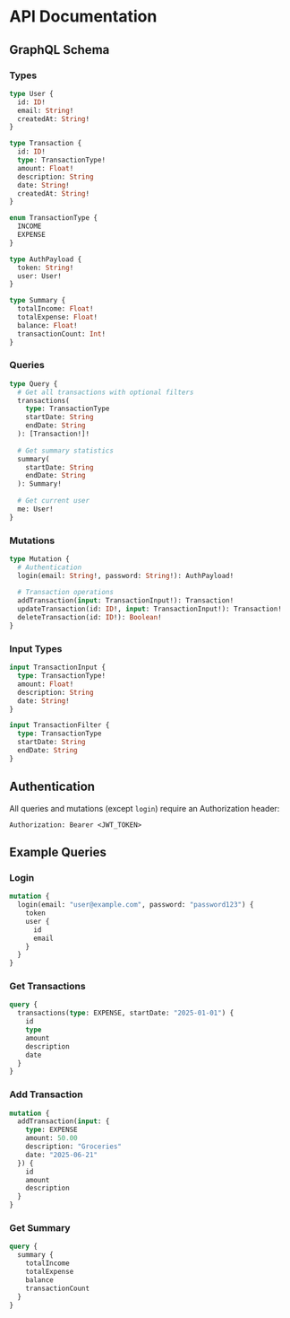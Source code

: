 # API Documentation

## GraphQL Schema

### Types

```graphql
type User {
  id: ID!
  email: String!
  createdAt: String!
}

type Transaction {
  id: ID!
  type: TransactionType!
  amount: Float!
  description: String
  date: String!
  createdAt: String!
}

enum TransactionType {
  INCOME
  EXPENSE
}

type AuthPayload {
  token: String!
  user: User!
}

type Summary {
  totalIncome: Float!
  totalExpense: Float!
  balance: Float!
  transactionCount: Int!
}
```

### Queries

```graphql
type Query {
  # Get all transactions with optional filters
  transactions(
    type: TransactionType
    startDate: String
    endDate: String
  ): [Transaction!]!
  
  # Get summary statistics
  summary(
    startDate: String
    endDate: String
  ): Summary!
  
  # Get current user
  me: User!
}
```
### Mutations

```graphql
type Mutation {
  # Authentication
  login(email: String!, password: String!): AuthPayload!
  
  # Transaction operations
  addTransaction(input: TransactionInput!): Transaction!
  updateTransaction(id: ID!, input: TransactionInput!): Transaction!
  deleteTransaction(id: ID!): Boolean!
}
```

### Input Types

```graphql
input TransactionInput {
  type: TransactionType!
  amount: Float!
  description: String
  date: String!
}

input TransactionFilter {
  type: TransactionType
  startDate: String
  endDate: String
}
```

## Authentication

All queries and mutations (except `login`) require an Authorization header:

```
Authorization: Bearer <JWT_TOKEN>
```

## Example Queries

### Login
```graphql
mutation {
  login(email: "user@example.com", password: "password123") {
    token
    user {
      id
      email
    }
  }
}
```
### Get Transactions
```graphql
query {
  transactions(type: EXPENSE, startDate: "2025-01-01") {
    id
    type
    amount
    description
    date
  }
}
```

### Add Transaction
```graphql
mutation {
  addTransaction(input: {
    type: EXPENSE
    amount: 50.00
    description: "Groceries"
    date: "2025-06-21"
  }) {
    id
    amount
    description
  }
}
```

### Get Summary
```graphql
query {
  summary {
    totalIncome
    totalExpense
    balance
    transactionCount
  }
}
```
